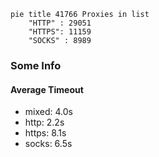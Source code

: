
```mermaid
pie title 41766 Proxies in list
    "HTTP" : 29051
    "HTTPS": 11159
    "SOCKS" : 8989
```

### Some Info
#### Average Timeout

- mixed: 4.0s
- http: 2.2s
- https: 8.1s
- socks: 6.5s